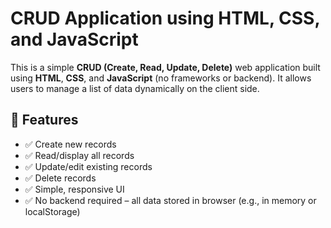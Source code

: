 # CRUD Application using HTML, CSS, and JavaScript

This is a simple **CRUD (Create, Read, Update, Delete)** web application built using **HTML**, **CSS**, and **JavaScript** (no frameworks or backend). It allows users to manage a list of data dynamically on the client side.

## 🚀 Features

- ✅ Create new records
- ✅ Read/display all records
- ✅ Update/edit existing records
- ✅ Delete records
- ✅ Simple, responsive UI
- ✅ No backend required – all data stored in browser (e.g., in memory or localStorage)
